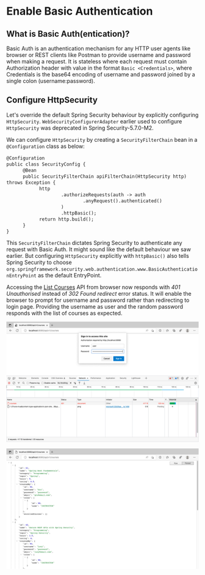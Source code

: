 

# Enable Basic Authentication

## What is Basic Auth(entication)?

Basic Auth is an authentication mechanism for any HTTP user agents like browser or REST clients like Postman to provide username and password when making a request. It is stateless where each request must contain Authorization header with value in the format `Basic <Credentials>`, where Credentials is the base64 encoding of username and password joined by a single colon (username:password).

## Configure HttpSecurity

Let's override the default Spring Security behaviour by explicitly configuring `HttpSecurity`. `WebSecurityConfigurerAdapter` earlier used to configure `HttpSecurity` was deprecated in Spring Security-5.7.0-M2.

We can configure `HttpSecurity` by creating a `SecurityFilterChain` bean in a `@Configuration` class as below:
```
@Configuration  
public class SecurityConfig {  
	  @Bean  
	  public SecurityFilterChain apiFilterChain(HttpSecurity http) throws Exception {  
	        http  
	                .authorizeRequests(auth -> auth  
	                        .anyRequest().authenticated()  
	                )  
	                .httpBasic();  
			return http.build();  
	  }  
}
```

This `SecurityFilterChain` dictates Spring Security to authenticate any request with Basic Auth. It might sound like the default behaviour we saw earlier. But configuring `HttpSecurity` explicitly with `httpBasic()` also tells Spring Security to choose  `org.springframework.security.web.authentication.www.BasicAuthenticationEntryPoint` as the default EntryPoint.

Accessing the [List Courses](http://localhost:8080/api/v1/courses) API from browser now responds with *401 Unauthorised* instead of *302 Found redirect* error status. It will enable the browser to prompt for username and password rather than redirecting to login page. Providing the username as user and the random password responds with the list of courses as expected.

![Browser prompts username and password](./assets/list_courses_browser.png)

![Browser responds with list of courses](./assets/list_courses_browser_200.png)